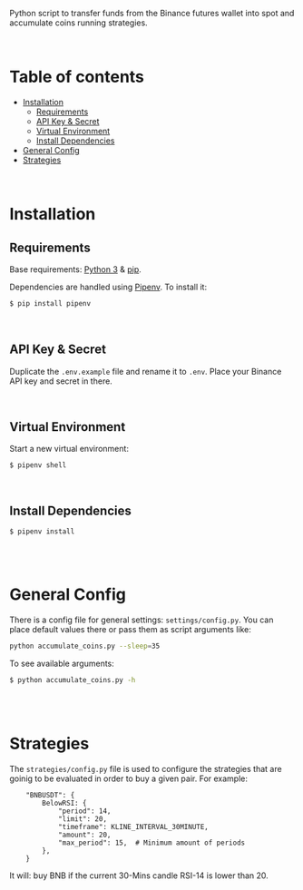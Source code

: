 Python script to transfer funds from the Binance futures wallet into spot and accumulate coins running strategies.

<br/>

# **Table of contents**

<!--ts-->
* [Installation](#installation)
    * [Requirements](#requirements)
    * [API Key & Secret](#api-key-&-secret)
    * [Virtual Environment](#virtual-environment)
    * [Install Dependencies](#install-dependencies)
* [General Config](#general-config)
* [Strategies](#strategies)

<br/>

**Installation**
================

Requirements
------------
Base requirements: [Python 3](https://www.python.org/) & [pip](https://pip.pypa.io/en/stable/).

Dependencies are handled using [Pipenv](https://pypi.org/project/pipenv/). To install it:

```sh
$ pip install pipenv
```

<br/>

API Key & Secret
------------
Duplicate the `.env.example` file and rename it to `.env`. Place your Binance API key and secret in there.


<br/>

Virtual Environment
------------
Start a new virtual environment:
```
$ pipenv shell
```

<br/>

Install Dependencies
------------
```
$ pipenv install
```


<br/><br/>

**General Config**
==================

There is a config file for general settings: `settings/config.py`. You can place default values there or pass them as script arguments like: 
```sh
python accumulate_coins.py --sleep=35
```

To see available arguments: 
```sh
$ python accumulate_coins.py -h
```


<br/><br/>

**Strategies**
==============

The `strategies/config.py` file is used to configure the strategies that are goinig to be evaluated in order to buy a given pair. For example:
```
    "BNBUSDT": {
        BelowRSI: {
            "period": 14,
            "limit": 20,
            "timeframe": KLINE_INTERVAL_30MINUTE,
            "amount": 20,
            "max_period": 15,  # Minimum amount of periods
        },
    }
```
It will: buy BNB if the current 30-Mins candle RSI-14 is lower than 20.
